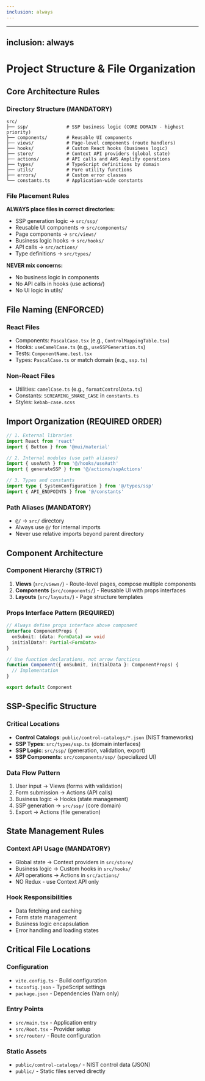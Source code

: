 ```yaml
---
inclusion: always
---
```


---

## inclusion: always

# Project Structure & File Organization

## Core Architecture Rules

### Directory Structure (MANDATORY)

```
src/
├── ssp/              # SSP business logic (CORE DOMAIN - highest priority)
├── components/       # Reusable UI components
├── views/            # Page-level components (route handlers)
├── hooks/            # Custom React hooks (business logic)
├── store/            # Context API providers (global state)
├── actions/          # API calls and AWS Amplify operations
├── types/            # TypeScript definitions by domain
├── utils/            # Pure utility functions
├── errors/           # Custom error classes
└── constants.ts      # Application-wide constants
```

### File Placement Rules

**ALWAYS place files in correct directories:**

- SSP generation logic → `src/ssp/`
- Reusable UI components → `src/components/`
- Page components → `src/views/`
- Business logic hooks → `src/hooks/`
- API calls → `src/actions/`
- Type definitions → `src/types/`

**NEVER mix concerns:**

- No business logic in components
- No API calls in hooks (use actions/)
- No UI logic in utils/

## File Naming (ENFORCED)

### React Files

- Components: `PascalCase.tsx` (e.g., `ControlMappingTable.tsx`)
- Hooks: `useCamelCase.ts` (e.g., `useSSPGeneration.ts`)
- Tests: `ComponentName.test.tsx`
- Types: `PascalCase.ts` or match domain (e.g., `ssp.ts`)

### Non-React Files

- Utilities: `camelCase.ts` (e.g., `formatControlData.ts`)
- Constants: `SCREAMING_SNAKE_CASE` in `constants.ts`
- Styles: `kebab-case.scss`

## Import Organization (REQUIRED ORDER)

```typescript
// 1. External libraries
import React from 'react'
import { Button } from '@mui/material'

// 2. Internal modules (use path aliases)
import { useAuth } from '@/hooks/useAuth'
import { generateSSP } from '@/actions/sspActions'

// 3. Types and constants
import type { SystemConfiguration } from '@/types/ssp'
import { API_ENDPOINTS } from '@/constants'
```

### Path Aliases (MANDATORY)

- `@/` → `src/` directory
- Always use `@/` for internal imports
- Never use relative imports beyond parent directory

## Component Architecture

### Component Hierarchy (STRICT)

1. **Views** (`src/views/`) - Route-level pages, compose multiple components
2. **Components** (`src/components/`) - Reusable UI with props interfaces
3. **Layouts** (`src/layouts/`) - Page structure templates

### Props Interface Pattern (REQUIRED)

```typescript
// Always define props interface above component
interface ComponentProps {
  onSubmit: (data: FormData) => void
  initialData?: Partial<FormData>
}

// Use function declarations, not arrow functions
function Component({ onSubmit, initialData }: ComponentProps) {
  // Implementation
}

export default Component
```

## SSP-Specific Structure

### Critical Locations

- **Control Catalogs**: `public/control-catalogs/*.json` (NIST frameworks)
- **SSP Types**: `src/types/ssp.ts` (domain interfaces)
- **SSP Logic**: `src/ssp/` (generation, validation, export)
- **SSP Components**: `src/components/ssp/` (specialized UI)

### Data Flow Pattern

1. User input → Views (forms with validation)
2. Form submission → Actions (API calls)
3. Business logic → Hooks (state management)
4. SSP generation → `src/ssp/` (core domain)
5. Export → Actions (file generation)

## State Management Rules

### Context API Usage (MANDATORY)

- Global state → Context providers in `src/store/`
- Business logic → Custom hooks in `src/hooks/`
- API operations → Actions in `src/actions/`
- NO Redux - use Context API only

### Hook Responsibilities

- Data fetching and caching
- Form state management
- Business logic encapsulation
- Error handling and loading states

## Critical File Locations

### Configuration

- `vite.config.ts` - Build configuration
- `tsconfig.json` - TypeScript settings
- `package.json` - Dependencies (Yarn only)

### Entry Points

- `src/main.tsx` - Application entry
- `src/Root.tsx` - Provider setup
- `src/router/` - Route configuration

### Static Assets

- `public/control-catalogs/` - NIST control data (JSON)
- `public/` - Static files served directly
